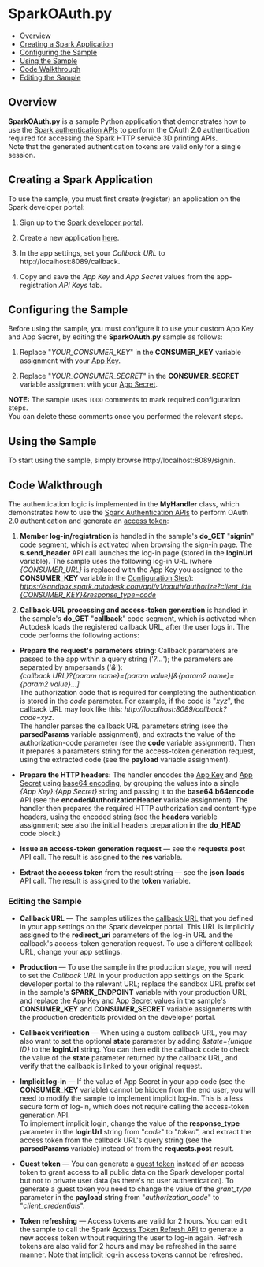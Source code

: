 # <a name="top"></a>SparkOAuth.py

- [Overview](#overview)
- [Creating a Spark Application](#app_create)
- [Configuring the Sample](#config)
- [Using the Sample](#usage)
- [Code Walkthrough](#code_walkthrough)
- [Editing the Sample](#sample_edit)


## <a name="overview"></a>Overview

**SparkOAuth.py** is a sample Python application that demonstrates how to use the [Spark authentication APIs](http://docs.sparkauthentication.apiary.io/) to perform the OAuth 2.0 authentication required for accessing the Spark HTTP service 3D printing APIs.<br/>
Note that the generated authentication tokens are valid only for a single session.


## <a name="app_create"></a>Creating a Spark Application

To use the sample, you must first create (register) an application on the Spark developer portal:

1. Sign up to the [Spark developer portal](https://spark.autodesk.com/developers/).

2. Create a new application [here](https://spark.autodesk.com/developers/getStarted).

3. <a name="cb_url_set"></a>In the app settings, set your *Callback URL* to http://localhost:8089/callback.

4. Copy and save the <a name="app_key"></a>*App Key* and <a name="app_secret"></a>*App Secret* values from the app-registration *API Keys* tab.


## <a name="config"></a>Configuring the Sample

Before using the sample, you must configure it to use your custom App Key and App Secret, by editing the **SparkOAuth.py** sample as follows:

1. Replace "*YOUR_CONSUMER_KEY*" in the **CONSUMER_KEY** variable assignment with your [App Key](#app_key).

2. Replace "*YOUR_CONSUMER_SECRET*" in the **CONSUMER_SECRET** variable assignment with your [App Secret](#app_secret).

**NOTE:** The sample uses `TODO` comments to mark required configuration steps.<br/>
You can delete these comments once you performed the relevant steps.


## <a name="usage"></a>Using the Sample

To start using the sample, simply browse http://localhost:8089/signin.


## <a name="code_walkthrough"></a>Code Walkthrough

The authentication logic is implemented in the **MyHandler** class, which demonstrates how to use the [Spark Authentication APIs](http://docs.sparkauthentication.apiary.io/) to perform OAuth 2.0 authentication and generate an [access token](http://docs.sparkauthentication.apiary.io/#reference/oauth-2.0/access-token):

1. <a name="code_login"></a>**Member log-in/registration** is handled in the sample's **do_GET** "**signin**" code segment, which is activated when browsing the [sign-in page](#usage). The **s.send_header** API call launches the log-in page (stored in the **loginUrl** variable). The sample uses the following log-in URL (where *{CONSUMER_URL}* is replaced with the App Key you assigned to the **CONSUMER_KEY** variable in the [Configuration Step](#config)): *https://sandbox.spark.autodesk.com/api/v1/oauth/authorize?client_id={CONSUMER_KEY}&response_type=code*

2. <a name="code_cb"></a>**Callback-URL processing and access-token generation** is handled in the sample's **do_GET** "**callback**" code segment, which is activated when Autodesk loads the registered callback URL, after the user logs in. The code performs the following actions:
  -  **Prepare the request's parameters string**: Callback parameters are passed to the app within a query string ('*?...*'); the parameters are separated by ampersands ('*&*'):<br/>
*{callback URL}?{param name}={param value}[&{param2 name}={param2 value}...]*<br/>
The authorization code that is required for completing the authentication is stored in the *code* parameter. For example, if the code is "*xyz*", the callback URL may look like this: *http://<span></span>localhost:8089/callback?code=xyz*.<br/>
  The handler parses the callback URL parameters string (see the **parsedParams** variable assignment), and extracts the value of the authorization-code parameter (see the **code** variable assignment). Then it prepares a parameters string  for the access-token generation request, using the extracted code (see the **payload** variable assignment). 

  - **Prepare the HTTP headers:** The handler encodes the [App Key](#app_key) and  [App Secret](#app_secret) using [base64 encoding](https://www.base64encode.org/), by grouping the values into a single *{App Key}:{App Secret}* string and passing it to the **base64.b64encode** API (see the **encodedAuthorizationHeader** variable assignment). The handler then prepares the required HTTP authorization and content-type headers, using the encoded string (see the **headers** variable assignment; see also the initial headers preparation in the **do_HEAD** code block.)

  - **Issue an access-token generation request** — see the **requests.post** API call. The result is assigned to the **res** variable.
  
  - **Extract the access token** from the result string — see the **json.loads** API call. The result is assigned to the **token** variable.


### <a name="sample_edit"></a>**Editing the Sample**

- **Callback URL** — The samples utilizes the [callback URL](#cb_url_set) that you defined in your app settings on the Spark developer portal. This URL is implicitly assigned to the **redirect_uri** parameters of the log-in URL and the callback's access-token generation request. To use a different callback URL, change your app settings.

- **Production** — To use the sample in the production stage, you will need to set the *Callback URL* in your production app settings on the Spark developer portal to the relevant URL; replace the sandbox URL prefix set in the sample's **SPARK_ENDPOINT** variable with your production URL; and replace the App Key and App Secret values in the sample's **CONSUMER_KEY** and **CONSUMER_SECRET** variable assignments with the production credentials provided on the developer portal.

- **Callback verification** — When using a custom callback URL, you may also want to set the optional **state** parameter by adding *&state={unique ID}* to the **loginUrl** string. You can then edit the callback code to check the value of the **state** parameter returned by the callback URL, and verify that the callback is linked to your original request.

- <a name="implicit_login"></a>**Implicit log-in** — If the value of App Secret in your app code (see the **CONSUMER_KEY** variable) cannot be hidden from the end user, you will need to modify the sample to implement implicit log-in. This is a less secure form of log-in, which does not require calling the access-token generation API.<br/>
  To implement implicit login, change the value of the **response_type** parameter in the **loginUrl** string from "*code*" to "*token*", and extract the access token from the callback URL's query string (see the **parsedParams** variable) instead of from the **requests.post** result.
  
- **Guest token** — You can generate a [guest token](http://docs.sparkauthentication.apiary.io/#reference/oauth-2.0/guest-token/generate-a-guest-token) instead of an access token to grant access to all public data on the Spark developer portal but not to private user data (as there's no user authentication). To generate a guest token you need to change the value of the *grant_type* parameter in the **payload** string from "*authorization_code*" to "*client_credentials*".

- **Token refreshing** — Access tokens are valid for 2 hours. You can edit the sample to call the Spark 
  [Access Token Refresh API](http://docs.sparkauthentication.apiary.io/#reference/oauth-2.0/access-token-refresh/refresh-an-access-token) to generate a new access token without requiring the user to log-in again. Refresh tokens are also valid for 2 hours and may be refreshed in the same manner. Note that [implicit log-in](#implicit_login) access tokens cannot be refreshed.
